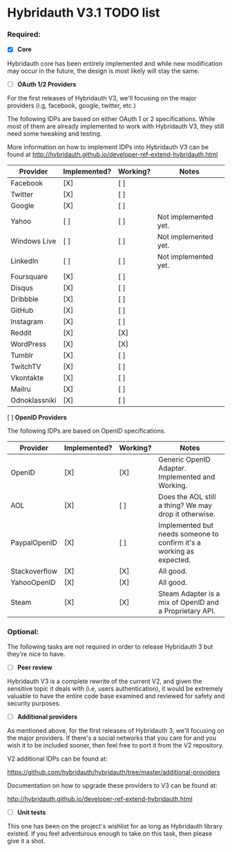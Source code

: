 Hybridauth V3.1 TODO list
=========================

### Required:

- [X] **Core**

Hybridauth core has been entirely implemented and while new modification may occur in the future, the design is most likely
will stay the same.

- [ ] **OAuth 1/2 Providers**

For the first releases of Hybridauth V3, we'll focusing on the major providers (i.g, facebook, google, twitter, etc.)

The following IDPs are based on either OAuth 1 or 2 specifications. While most of them are already implemented to work with
Hybridauth V3, they still need some tweaking and testing.

More information on how to implement IDPs into Hybridauth V3 can be found at 
http://hybridauth.github.io/developer-ref-extend-hybridauth.html

Provider      | Implemented? | Working?    | Notes
------------- | ------------ |------------ | ------------------------------------------------------------------------------
Facebook      |  [X]         | [ ]         | 
Twitter       |  [X]         | [ ]         | 
Google        |  [X]         | [ ]         | 
Yahoo         |  [ ]         | [ ]         | Not implemented yet.
Windows Live  |  [ ]         | [ ]         | Not implemented yet.
LinkedIn      |  [ ]         | [ ]         | Not implemented yet.
Foursquare    |  [X]         | [ ]         | 
Disqus        |  [X]         | [ ]         | 
Dribbble      |  [X]         | [ ]         | 
GitHub        |  [X]         | [ ]         | 
Instagram     |  [X]         | [ ]         | 
Reddit        |  [X]         | [X]         | 
WordPress     |  [X]         | [X]         | 
Tumblr        |  [X]         | [ ]         | 
TwitchTV      |  [X]         | [ ]         | 
Vkontakte     |  [X]         | [ ]         |
Mailru        |  [X]         | [ ]         |
Odnoklassniki |  [X]         | [ ]         |


[ ] **OpenID Providers**

The following IDPs are based on OpenID specifications. 

Provider      | Implemented? | Working?    | Notes
------------- | ------------ |------------ | ------------------------------------------------------------------------------
OpenID        |  [X]         | [X]         | Generic OpenID Adapter. Implemented and Working.
AOL           |  [X]         | [ ]         | Does the AOL still a thing? We may drop it otherwise.
PaypalOpenID  |  [X]         | [ ]         | Implemented but needs someone to confirm it's a working as expected.
Stackoverflow |  [X]         | [X]         | All good.
YahooOpenID   |  [X]         | [X]         | All good.
Steam         |  [X]         | [X]         | Steam Adapter is a mix of OpenID and a Proprietary API.


### Optional:

The following tasks are not required in order to release Hybridauth 3 but they're nice to have.

- [ ] **Peer review**

Hybridauth V3 is a complete rewrite of the current V2, and given the sensitive topic it deals with (i.e, users authentication),
it would be extremely valuable to have the entire code base examined and reviewed for safety and security purposes.

- [ ] **Additional providers**

As mentioned above, for the first releases of Hybridauth 3, we'll focusing on the major providers. If there's a social networks
that you care for and you wish it to be included sooner, then feel free to port it from the V2 repository.

V2 additional IDPs can be found at: 

https://github.com/hybridauth/hybridauth/tree/master/additional-providers

Documentation on how to upgrade these providers to V3 can be found at:

http://hybridauth.github.io/developer-ref-extend-hybridauth.html

- [ ] **Unit tests**

This one has been on the project's wishlist for as long as Hybridauth library existed. If you feel adventurous enough to take
on this task, then please give it a shot.
